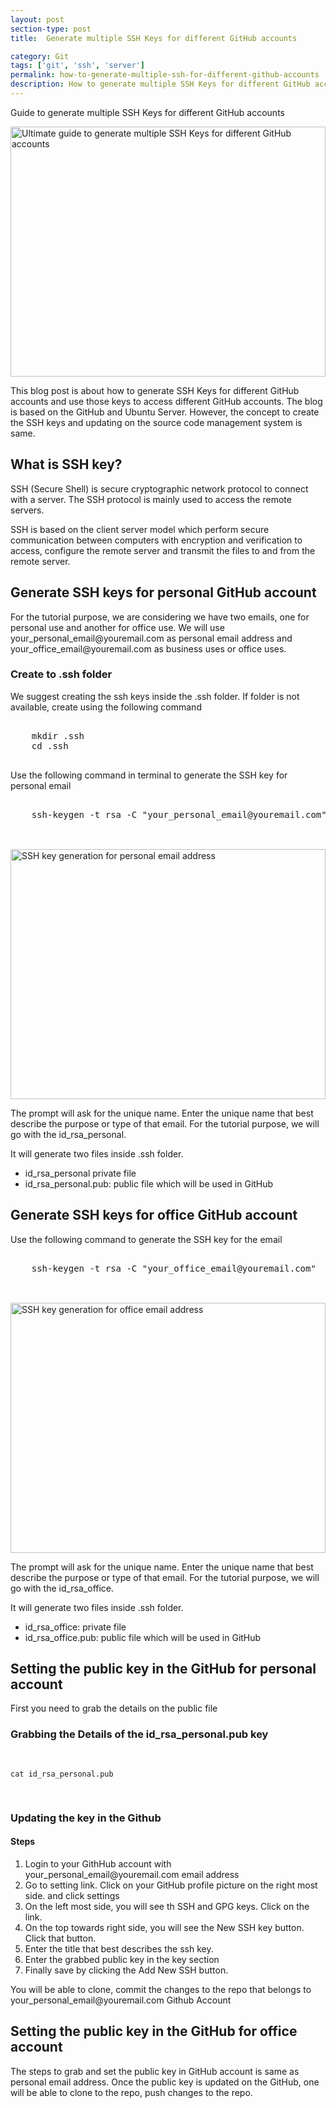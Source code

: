 ```yaml
---
layout: post
section-type: post
title:  Generate multiple SSH Keys for different GitHub accounts

category: Git
tags: ['git', 'ssh', 'server']
permalink: how-to-generate-multiple-ssh-for-different-github-accounts
description: How to generate multiple SSH Keys for different GitHub accounts
---
```

Guide to generate multiple SSH Keys for different GitHub accounts
<!--more-->

<img
    src="{{site.baseurl}}/img/posts/github/use-multiple-ssh-keys-to-access-the-multiple-github-account.png"
    class="img-thumbnail img-rounded" height="400px" width="100%"
    title="Ultimate guide to generate multiple SSH Keys for different GitHub accounts"
    alt="Ultimate guide to generate multiple SSH Keys for different GitHub accounts">

<section>
<p>
This blog post is about how to generate SSH Keys for different GitHub accounts and use those keys to access different GitHub accounts.
The blog is based on the GitHub and Ubuntu Server. However, the concept to create the SSH keys and updating on the 
source code management system is same.  
</p>
</section> 


<section>
<h2>What is SSH key?</h2>

<p>
SSH (Secure Shell) is secure cryptographic network protocol to connect with a server. The SSH protocol is mainly used to
access the remote servers. 

</p>

<p>
SSH is based on the client server model which perform secure communication between computers with encryption and verification
to access, configure the remote server and transmit the files to and from the remote server.

</p>
</section>

<section>

<h2>Generate SSH keys for personal GitHub account</h2>
<p>For the tutorial purpose, we are considering we have two emails, one for personal use and another for office use.
We will use <span class="important">your_personal_email@youremail.com</span> as personal email address and 
<span class="important">your_office_email@youremail.com </span> as business uses or office uses.</p>

<h3>Create to .ssh folder</h3>
<p>
We suggest creating the ssh keys inside the .ssh folder. If folder is not available, create using the following command
</p>

<pre>

    mkdir .ssh
    cd .ssh

</pre>

<p>Use the following command in terminal to generate the SSH key for personal email</p>

<pre>
    
    ssh-keygen -t rsa -C "your_personal_email@youremail.com"    

</pre>
<br>
<img
src="{{site.baseurl}}/img/posts/github/ssh-key-generation-for-personal-email.png"
class="img-thumbnail img-rounded" height="400px" width="100%"
title="SSH key generation for personal email address"
alt="SSH key generation for personal email address">
<br/>
<p>The prompt will ask for the unique name. Enter the unique name that best describe the purpose or type of that email.
For the tutorial purpose, we will go with the <span class="important">id_rsa_personal</span>.
</p>
<p>It will generate two files inside .ssh folder.</p>

<ul>
    <li><span class="important">id_rsa_personal</span> private file</li>
    <li><span class="important">id_rsa_personal.pub</span>: public file which will be used in GitHub</li>
</ul>


<h2>Generate SSH keys for office GitHub account</h2>
<p>Use the following command to generate the SSH key for the email</p>

<pre>
    
    ssh-keygen -t rsa -C "your_office_email@youremail.com"    

</pre>
<br>
<img
src="{{site.baseurl}}/img/posts/github/ssh-key-generation-for-office-email.png"
class="img-thumbnail img-rounded" height="400px" width="100%"
title="SSH key generation for office email address"
alt="SSH key generation for office email address">
<br/>
<p>The prompt will ask for the unique name. Enter the unique name that best describe the purpose or type of that email.
For the tutorial purpose, we will go with the <span class="important">id_rsa_office</span>.
</p>
<p>It will generate two files inside .ssh folder.</p>

<ul>
    <li><span class="important">id_rsa_office</span>: private file</li>
    <li><span class="important">id_rsa_office.pub</span>: public file which will be used in GitHub</li>
</ul>
</section>

<section>
<h2>Setting the public key in the GitHub for personal account</h2>
<p>First you need to grab the details on the public file</p>

<h3>Grabbing the Details of the <span class="important">id_rsa_personal.pub</span> key</h3>
<pre>
    
    cat id_rsa_personal.pub    

</pre>

<h3>Updating the key in the Github</h3>

<p>

<h4>Steps</h4>

</p>

<ol>
<li>Login to your GithHub account with <span class="important">your_personal_email@youremail.com</span> email address</li>
<li>Go to setting link. Click on your GitHub profile picture on the right most side. and click <span class="important">settings</span></li>
<li>On the left most side, you will see th  <span class="important">SSH and GPG keys. </span> Click on the link.</li>
<li>On the top towards right side, you will see the <span class="important">New SSH key</span> button. Click that button. </li>
<li>Enter the <span class="important">title</span> that best describes the ssh key. </li>
<li>Enter the grabbed public key in the key section</li>
<li>Finally save by clicking the <span class="important">Add New SSH </span> button.</li>
</ol>

<p>You will be able to clone, commit the changes to the repo that belongs to
<span class="important">your_personal_email@youremail.com </span> Github Account
</p>
</section>

<section>
<h2>Setting the public key in the GitHub for office account</h2>
<p>The steps to grab and set the public key in GitHub account is same as personal email address. Once the public key is 
updated on the GitHub, one will be able to clone to the repo, push changes to the repo.
</p>

</section>

